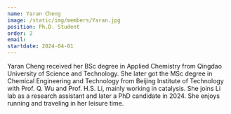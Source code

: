 ```yaml
---
name: Yaran Cheng
image: /static/img/members/Yaran.jpg
position: Ph.D. Student
order: 2
email:
startdate: 2024-04-01
---
```

Yaran Cheng received her BSc degree in Applied Chemistry from Qingdao University of Science and Technology. She later got the MSc degree in Chemical Engineering and Technology from Beijing Institute of Technology with Prof. Q. Wu and Prof. H.S. Li, mainly working in catalysis. She joins Li lab as a research assistant and later a PhD candidate in 2024. She enjoys running and traveling in her leisure time.
